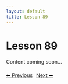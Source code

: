 ```yaml
---
layout: default
title: Lesson 89
---
```


# Lesson 89

Content coming soon...

<div style="margin-top: 20px;">
<a href="/docs/intermediate/Lessons/lesson_88.html" style="margin-right: 10px;">⬅ Previous</a><a href="/docs/intermediate/Lessons/lesson_90.html">Next ➡</a>
</div>
